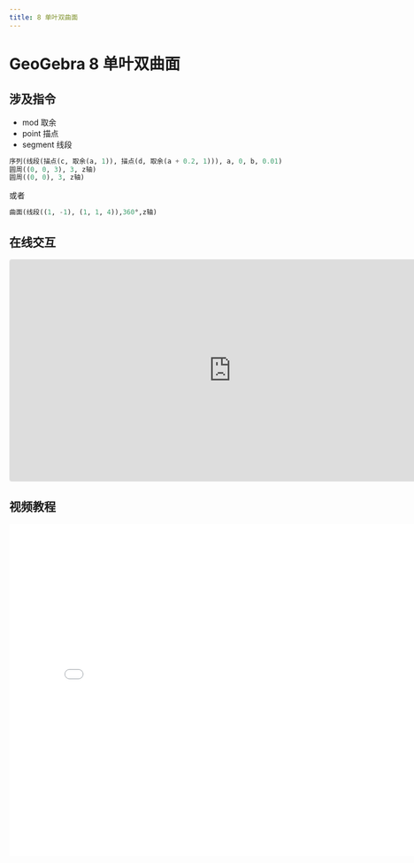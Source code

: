 ```yaml
---
title: 8 单叶双曲面
---
```


# GeoGebra 8 单叶双曲面

## 涉及指令

- mod 取余
- point 描点
- segment 线段

```py
序列(线段(描点(c, 取余(a, 1)), 描点(d, 取余(a + 0.2, 1))), a, 0, b, 0.01)
圆周((0, 0, 3), 3, z轴)
圆周((0, 0), 3, z轴)
```

或者

```py
曲面(线段((1, -1), (1, 1, 4)),360°,z轴)
```

## 在线交互

<iframe src="https://ggb123.cn/3d/jjyq7rg5?embed" width="800" height="400" allowfullscreen style="border: 1px solid #e4e4e4;border-radius: 4px;" frameborder="0"></iframe>

## 视频教程

<iframe src="//player.bilibili.com/player.html?aid=372731351&bvid=BV19Z4y1V7Gb&cid=253363609&page=1" width="800px" height="600px" scrolling="no" border="0" frameborder="no" framespacing="0" allowfullscreen="true"> </iframe>